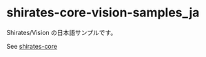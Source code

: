 # shirates-core-vision-samples_ja

Shirates/Vision の日本語サンプルです。

See [shirates-core](https://ldi-github.github.io/shirates-core/index_ja.html)
